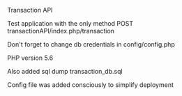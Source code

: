 Transaction API

Test application with the only method POST transactionAPI/index.php/transaction

Don't forget to change db credentials in config/config.php

PHP version 5.6

Also added sql dump transaction_db.sql

Config file was added consciously to simplify deployment